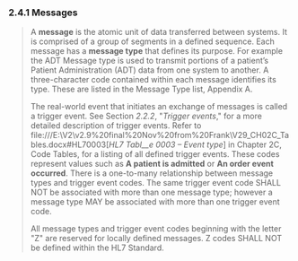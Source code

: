 ### 2.4.1 Messages 

> A **message** is the atomic unit of data transferred between systems. It is comprised of a group of segments in a defined sequence. Each message has a **message type** that defines its purpose. For example the ADT Message type is used to transmit portions of a patient’s Patient Administration (ADT) data from one system to another. A three-character code contained within each message identifies its type. These are listed in the Message Type list, Appendix A.
>
> The real-world event that initiates an exchange of messages is called a trigger event. See Section _2.2.2_, "_Trigger events_," for a more detailed description of trigger events. Refer to file:///E:\V2\v2.9%20final%20Nov%20from%20Frank\V29_CH02C_Tables.docx#HL70003[_HL7 Tabl__e_ _0003 – Event type_] in Chapter 2C, Code Tables, for a listing of all defined trigger events. These codes represent values such as **A patient is admitted** or **An order event occurred**. There is a one-to-many relationship between message types and trigger event codes. The same trigger event code SHALL NOT be associated with more than one message type; however a message type MAY be associated with more than one trigger event code.
>
> All message types and trigger event codes beginning with the letter "Z" are reserved for locally defined messages. Z codes SHALL NOT be defined within the HL7 Standard.

